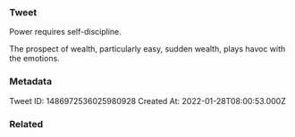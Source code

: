 ### Tweet
Power requires self-discipline.

The prospect of wealth, particularly easy, sudden wealth, plays havoc with the emotions.

### Metadata
Tweet ID: 1486972536025980928
Created At: 2022-01-28T08:00:53.000Z

### Related


